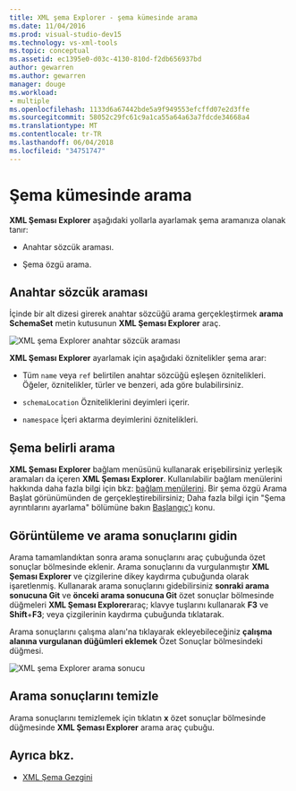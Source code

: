 ```yaml
---
title: XML şema Explorer - şema kümesinde arama
ms.date: 11/04/2016
ms.prod: visual-studio-dev15
ms.technology: vs-xml-tools
ms.topic: conceptual
ms.assetid: ec1395e0-d03c-4130-810d-f2db656937bd
author: gewarren
ms.author: gewarren
manager: douge
ms.workload:
- multiple
ms.openlocfilehash: 1133d6a67442bde5a9f949553efcffd07e2d3ffe
ms.sourcegitcommit: 58052c29fc61c9a1ca55a64a63a7fdcde34668a4
ms.translationtype: MT
ms.contentlocale: tr-TR
ms.lasthandoff: 06/04/2018
ms.locfileid: "34751747"
---
```

# <a name="search-the-schema-set"></a>Şema kümesinde arama

**XML Şeması Explorer** aşağıdaki yollarla ayarlamak şema aramanıza olanak tanır:

-   Anahtar sözcük araması.

-   Şema özgü arama.

## <a name="keyword-search"></a>Anahtar sözcük araması

 İçinde bir alt dizesi girerek anahtar sözcüğü arama gerçekleştirmek **arama SchemaSet** metin kutusunun **XML Şeması Explorer** araç.

 ![XML şema Explorer anahtar sözcük araması](../xml-tools/media/schemaexplorersearch.gif)

 **XML Şeması Explorer** ayarlamak için aşağıdaki öznitelikler şema arar:

-   Tüm `name` veya `ref` belirtilen anahtar sözcüğü eşleşen öznitelikleri. Öğeler, öznitelikler, türler ve benzeri, ada göre bulabilirsiniz.

-   `schemaLocation` Özniteliklerini deyimleri içerir.

-   `namespace` İçeri aktarma deyimlerini öznitelikleri.

## <a name="schema-specific-search"></a>Şema belirli arama

 **XML Şeması Explorer** bağlam menüsünü kullanarak erişebilirsiniz yerleşik aramaları da içeren **XML Şeması Explorer**. Kullanılabilir bağlam menülerini hakkında daha fazla bilgi için bkz: [bağlam menülerini](../xml-tools/context-menus-xml-schema-explorer.md). Bir şema özgü Arama Başlat görünümünden de gerçekleştirebilirsiniz; Daha fazla bilgi için "Şema ayrıntılarını ayarlama" bölümüne bakın [Başlangıç'ı](../xml-tools/start-view.md) konu.

## <a name="display-and-navigate-search-results"></a>Görüntüleme ve arama sonuçlarını gidin

 Arama tamamlandıktan sonra arama sonuçlarını araç çubuğunda özet sonuçlar bölmesinde eklenir. Arama sonuçlarını da vurgulanmıştır **XML Şeması Explorer** ve çizgilerine dikey kaydırma çubuğunda olarak işaretlenmiş. Kullanarak arama sonuçlarını gidebilirsiniz **sonraki arama sonucuna Git** ve **önceki arama sonucuna Git** özet sonuçlar bölmesinde düğmeleri **XML Şeması Explorer**araç; klavye tuşlarını kullanarak **F3** ve **Shift**+**F3**; veya çizgilerinin kaydırma çubuğunda tıklatarak.

 Arama sonuçlarını çalışma alanı'na tıklayarak ekleyebileceğiniz **çalışma alanına vurgulanan düğümleri eklemek** Özet Sonuçlar bölmesindeki düğmesi.

 ![XML şema Explorer arama sonucu](../xml-tools/media/schemaexplorersearchresult.gif)

## <a name="clear-search-results"></a>Arama sonuçlarını temizle

 Arama sonuçlarını temizlemek için tıklatın **x** özet sonuçlar bölmesinde düğmesinde **XML Şeması Explorer** arama araç çubuğu.

## <a name="see-also"></a>Ayrıca bkz.

- [XML Şema Gezgini](../xml-tools/xml-schema-explorer.md)